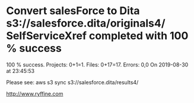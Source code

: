 # Convert salesForce to Dita s3://salesforce.dita/originals4/ SelfServiceXref completed with 100 % success

100 % success. Projects: 0+1=1.  Files: 0+17=17. Errors: 0,0  On 2019-08-30 at 23:45:53



Please see: aws s3 sync s3://salesforce.dita/results4/

http://www.ryffine.com
